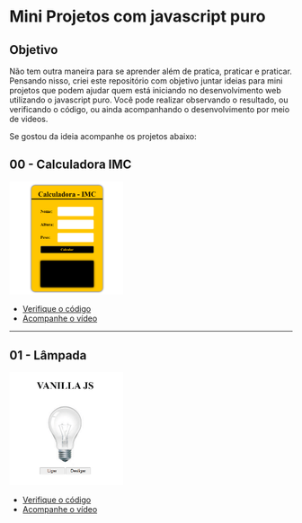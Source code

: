 # Mini Projetos com javascript puro

## Objetivo
Não tem outra maneira para se aprender além de pratica, praticar e praticar.
Pensando nisso, criei este repositório com objetivo juntar ideias para mini projetos que podem ajudar quem está iniciando no desenvolvimento web utilizando o javascript puro.
Você pode realizar observando o resultado, ou verificando o código, ou ainda acompanhando o desenvolvimento por meio de videos.

Se gostou da ideia acompanhe os projetos abaixo:

## 00 - Calculadora IMC
<a href="https://fernandoleonid.github.io/mini-projetos-js/00-imc/"> <img src="./img/00-imc.gif" width=40%> </a>
* <a href="https://fernandoleonid.github.io/mini-projetos-js/00-imc/">Verifique o código</a>
* <a href="https://youtu.be/RacwEvoTz_Y" target="_blank">Acompanhe o vídeo</a>
<hr>

## 01 - Lâmpada 
<a href="https://fernandoleonid.github.io/mini-projetos-js/01-lampada/"> <img src="./img/01-lamp.gif" width=40%> </a>
* <a href="https://fernandoleonid.github.io/mini-projetos-js/00-lamp/">Verifique o código</a>
* <a href="https://youtu.be/4r0zOW9Zn-Y" target="_blank">Acompanhe o vídeo</a>
